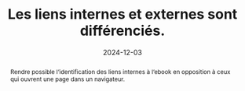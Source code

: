 ---
title: Les liens internes et externes sont différenciés. 
detail: Les liens internes et externes sont différenciés. 
abstract: Rendre possible l’identification des liens internes à l’ebook en opposition à ceux qui ouvrent une page dans un navigateur.
categories: ["Liens"]
agrege: O4137-E045
opquast: '4 137'
indiceebook: '45'
description: "Règle n° 045"
before: "044"
weight: "045"
after: "046"
actif: '1'
layout: rules
date: 2024-12-03
tags: ["Utilisabilité", "Confiance"]
objectif: ["Faciliter le repérage des liens externes", "Avertir si l’on va quitter la page en cours ou l’application de lecture"]
Meo: ["Le cas échéant, ajouter l’information “lien externe”&nbsp;: dans le libellé du lien et / ou ; via un icône CSS associée au lien externe."]
Controle: ["Dans chaque page contenant des hyperliens, vérifier que les liens internes et externes sont différenciés par le moyen d'une mention textuelle ou d'une icône. "]
epubcheck: 
ace: 
humancheck: true
ReadiumGoToolkit: 
Source: ["Opquast"]
Referentiel: [""]
steps: ["Conception", "Développement", "Fabrication"]
---